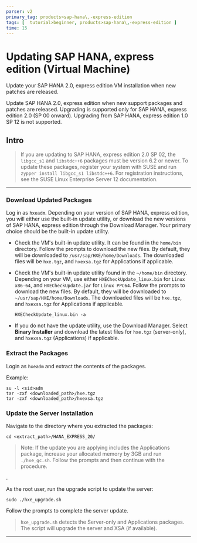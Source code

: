 ```yaml
---
parser: v2
primary_tag: products>sap-hana\,-express-edition
tags: [  tutorial>beginner, products>sap-hana\,-express-edition ]
time: 15
---
```


# Updating SAP HANA, express edition (Virtual Machine)
<!-- description --> Update your SAP HANA 2.0, express edition VM installation when new patches are released.


Update SAP HANA 2.0, express edition when new support packages and patches are released. Upgrading is supported only for SAP HANA, express edition 2.0 (SP 00 onward). Upgrading from SAP HANA, express edition 1.0 SP 12 is not supported.

## Intro
> If you are updating to SAP HANA, express edition 2.0 SP 02, the `libgcc_s1` and `libstdc++6` packages must be version 6.2 or newer. To update these packages, register your system with SUSE and run `zypper install libgcc_s1 libstdc++6`. For registration instructions, see the SUSE Linux Enterprise Server 12 documentation.


---

### Download Updated Packages


Log in as `hxeadm`. Depending on your version of SAP HANA, express edition, you will either use the built-in update utility, or download the new versions of SAP HANA, express edition through the Download Manager. Your primary choice should be the built-in update utility.

* Check the VM's built-in update utility. It can be found in the `home/bin` directory. Follow the prompts to download the new files. By default, they will be downloaded to `/usr/sap/HXE/home/Downloads`. The downloaded files will be `hxe.tgz`, and `hxexsa.tgz` for Applications if applicable.

* Check the VM's built-in update utility found in the `~/home/bin` directory. Depending on your VM, use either `HXECheckUpdate_linux.bin` for `Linux x86-64`, and `HXECheckUpdate.jar` for `Linux PPC64`. Follow the prompts to download the new files. By default, they will be downloaded to `~/usr/sap/HXE/home/Downloads`. The downloaded files will be `hxe.tgz`, and `hxexsa.tgz` for Applications if applicable.

    ```
    HXECheckUpdate_linux.bin -a
    ```

* If you do not have the update utility, use the Download Manager. Select **Binary Installer** and download the latest files for `hxe.tgz` (server-only), and `hxexsa.tgz` (Applications) if applicable.



### Extract the Packages


Login as `hxeadm` and extract the contents of the packages.

Example:

```
su -l <sid>adm
tar -zxf <downloaded_path>/hxe.tgz
tar -zxf <downloaded_path>/hxexsa.tgz
```



### Update the Server Installation


Navigate to the directory where you extracted the packages:

```
cd <extract_path>/HANA_EXPRESS_20/
```

> Note:
> If the update you are applying includes the Applications package, increase your allocated memory by 3GB and run `./hxe_gc.sh`. Follow the prompts and then continue with the procedure.

.

As the root user, run the upgrade script to update the server:

```
sudo ./hxe_upgrade.sh
```

Follow the prompts to complete the server update.

>`hxe_upgrade.sh` detects the Server-only and Applications packages. The script will upgrade the server and XSA (if available).




---
